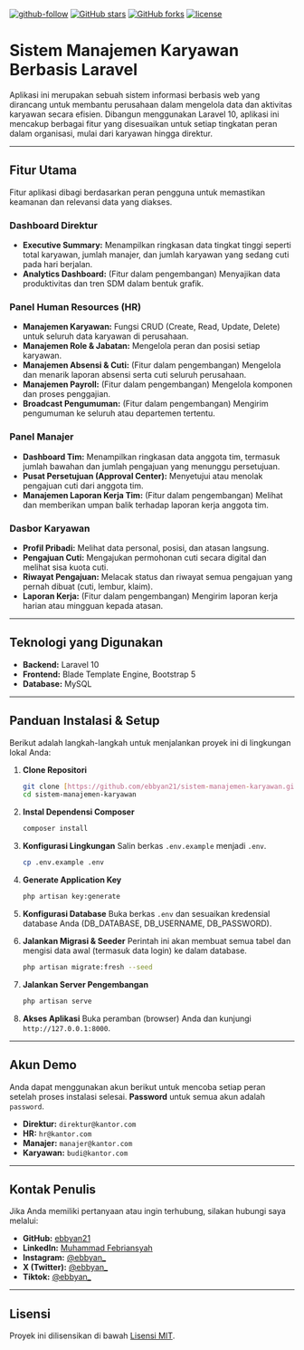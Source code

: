 [![github-follow](https://img.shields.io/github/followers/ebbyan21?label=Follow&logoColor=purple&style=social)](https://github.com/ebbyan21)
[![GitHub stars](https://img.shields.io/github/stars/ebbyan21/sistem-manajemen-karyawan.svg?style=social)](https://github.com/ebbyan21/sistem-manajemen-karyawan/stargazers)
[![GitHub forks](https://img.shields.io/github/forks/ebbyan21/sistem-manajemen-karyawan.svg)](https://github.com/ebbyan21/sistem-manajemen-karyawan/network)
[![license](https://img.shields.io/badge/License-MIT-brightgreen.svg)](https://choosealicense.com/licenses/mit/)

# Sistem Manajemen Karyawan Berbasis Laravel

Aplikasi ini merupakan sebuah sistem informasi berbasis web yang dirancang untuk membantu perusahaan dalam mengelola data dan aktivitas karyawan secara efisien. Dibangun menggunakan Laravel 10, aplikasi ini mencakup berbagai fitur yang disesuaikan untuk setiap tingkatan peran dalam organisasi, mulai dari karyawan hingga direktur.

---

## Fitur Utama

Fitur aplikasi dibagi berdasarkan peran pengguna untuk memastikan keamanan dan relevansi data yang diakses.

### **Dashboard Direktur**
- **Executive Summary:** Menampilkan ringkasan data tingkat tinggi seperti total karyawan, jumlah manajer, dan jumlah karyawan yang sedang cuti pada hari berjalan.
- **Analytics Dashboard:** (Fitur dalam pengembangan) Menyajikan data produktivitas dan tren SDM dalam bentuk grafik.

### **Panel Human Resources (HR)**
- **Manajemen Karyawan:** Fungsi CRUD (Create, Read, Update, Delete) untuk seluruh data karyawan di perusahaan.
- **Manajemen Role & Jabatan:** Mengelola peran dan posisi setiap karyawan.
- **Manajemen Absensi & Cuti:** (Fitur dalam pengembangan) Mengelola dan menarik laporan absensi serta cuti seluruh perusahaan.
- **Manajemen Payroll:** (Fitur dalam pengembangan) Mengelola komponen dan proses penggajian.
- **Broadcast Pengumuman:** (Fitur dalam pengembangan) Mengirim pengumuman ke seluruh atau departemen tertentu.

### **Panel Manajer**
- **Dashboard Tim:** Menampilkan ringkasan data anggota tim, termasuk jumlah bawahan dan jumlah pengajuan yang menunggu persetujuan.
- **Pusat Persetujuan (Approval Center):** Menyetujui atau menolak pengajuan cuti dari anggota tim.
- **Manajemen Laporan Kerja Tim:** (Fitur dalam pengembangan) Melihat dan memberikan umpan balik terhadap laporan kerja anggota tim.

### **Dasbor Karyawan**
- **Profil Pribadi:** Melihat data personal, posisi, dan atasan langsung.
- **Pengajuan Cuti:** Mengajukan permohonan cuti secara digital dan melihat sisa kuota cuti.
- **Riwayat Pengajuan:** Melacak status dan riwayat semua pengajuan yang pernah dibuat (cuti, lembur, klaim).
- **Laporan Kerja:** (Fitur dalam pengembangan) Mengirim laporan kerja harian atau mingguan kepada atasan.

---

## Teknologi yang Digunakan
- **Backend:** Laravel 10
- **Frontend:** Blade Template Engine, Bootstrap 5
- **Database:** MySQL

---

## Panduan Instalasi & Setup

Berikut adalah langkah-langkah untuk menjalankan proyek ini di lingkungan lokal Anda:

1.  **Clone Repositori**
    ```bash
    git clone [https://github.com/ebbyan21/sistem-manajemen-karyawan.git](https://github.com/ebbyan21/sistem-manajemen-karyawan.git)
    cd sistem-manajemen-karyawan
    ```

2.  **Instal Dependensi Composer**
    ```bash
    composer install
    ```

3.  **Konfigurasi Lingkungan**
    Salin berkas `.env.example` menjadi `.env`.
    ```bash
    cp .env.example .env
    ```

4.  **Generate Application Key**
    ```bash
    php artisan key:generate
    ```

5.  **Konfigurasi Database**
    Buka berkas `.env` dan sesuaikan kredensial database Anda (DB_DATABASE, DB_USERNAME, DB_PASSWORD).

6.  **Jalankan Migrasi & Seeder**
    Perintah ini akan membuat semua tabel dan mengisi data awal (termasuk data login) ke dalam database.
    ```bash
    php artisan migrate:fresh --seed
    ```

7.  **Jalankan Server Pengembangan**
    ```bash
    php artisan serve
    ```

8.  **Akses Aplikasi**
    Buka peramban (browser) Anda dan kunjungi `http://127.0.0.1:8000`.

---

## Akun Demo

Anda dapat menggunakan akun berikut untuk mencoba setiap peran setelah proses instalasi selesai. **Password** untuk semua akun adalah `password`.

-   **Direktur:** `direktur@kantor.com`
-   **HR:** `hr@kantor.com`
-   **Manajer:** `manajer@kantor.com`
-   **Karyawan:** `budi@kantor.com`

---

## Kontak Penulis

Jika Anda memiliki pertanyaan atau ingin terhubung, silakan hubungi saya melalui:

-   **GitHub:** [ebbyan21](https://github.com/ebbyan21)
-   **LinkedIn:** [Muhammad Febriansyah](https://www.linkedin.com/in/muhammad-febriansyah-77914131b)
-   **Instagram:** [@ebbyan_](https://www.instagram.com/ebbyan_)
-   **X (Twitter):** [@ebbyan_](https://twitter.com/ebbyan_)
-   **Tiktok:** [@ebbyan_](https://tiktok.com/ebbyan_)

---

## Lisensi
Proyek ini dilisensikan di bawah [Lisensi MIT](https://choosealicense.com/licenses/mit/).

